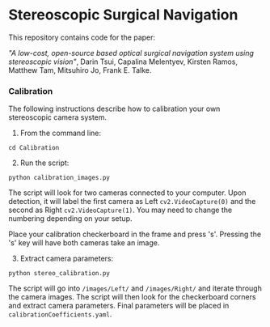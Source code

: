 
# Stereoscopic Surgical Navigation

This repository contains code for the paper:

_"A low-cost, open-source based optical surgical
navigation system using stereoscopic vision"_, Darin Tsui, Capalina Melentyev, Kirsten Ramos, Matthew Tam, Mitsuhiro Jo, Frank E. Talke.

### Calibration

The following instructions describe how to calibration your own stereoscopic camera system.

1. From the command line:
```
cd Calibration
```

2. Run the script:
```
python calibration_images.py
```
The script will look for two cameras connected to your computer. Upon detection, it will label the first camera as Left `cv2.VideoCapture(0)` and the second as Right `cv2.VideoCapture(1)`. You may need to change the numbering depending on your setup. 

Place your calibration checkerboard in the frame and press 's'. Pressing the 's' key will have both cameras take an image.

3. Extract camera parameters:
```
python stereo_calibration.py
```
The script will go into `/images/Left/` and `/images/Right/` and iterate through the camera images. The script will then look for the checkerboard corners and extract camera parameters. Final parameters will be placed in `calibrationCoefficients.yaml`.